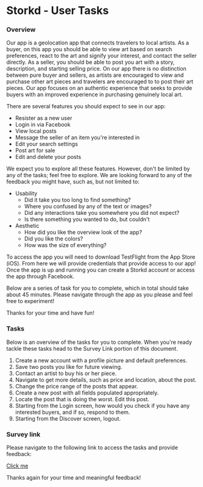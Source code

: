# Storkd - User Tasks

### Overview

Our app is a geolocation app that connects travelers to local artists.  As a buyer, on this app you should be able to view art based on search preferences, react to the art and signify your interest, and contact the seller directly.  As a seller, you should be able to post you art with a story, description, and starting selling price.  On our app there is no distinction between pure buyer and sellers, as artists are encouraged to view and purchase other art pieces and travelers are encouraged to to post their art pieces.  Our app focuses on an authentic experience that seeks to provide buyers with an improved experience in purchasing genuinely local art.

There are several features you should expect to see in our app:
* Resister as a new user
* Login in via Facebook
* View local posts
* Message the seller of an item you're interested in
* Edit your search settings
* Post art for sale
* Edit and delete your posts

We expect you to explore all these features.  However, don't be limited by any of the tasks; feel free to explore.  We are looking forward to any of the feedback you might have, such as, but not limited to:
* Usability
    * Did it take you too long to find something?
    * Where you confused by any of the text or images?
    * Did any interactions take you somewhere you did not expect?
    * Is there something you wanted to do, but couldn't
* Aesthetic
    * How did you like the overview look of the app?
    * Did you like the colors?
    * How was the size of everything?

To access the app you will need to download TestFlight from the App Store (iOS).  From here we will provide credentials that provide access to our app!  Once the app is up and running you can create a Storkd account or access the app through Facebook.

Below are a series of task for you to complete, which in total should take about 45 minutes.   Please navigate through the app as you please and feel free to experiment!

Thanks for your time and have fun!

### Tasks

Below is an overview of the tasks for you to complete.  When you're ready tackle these tasks head to the Survey Link portion of this document.

1. Create a new account with a profile picture and default preferences.  
2. Save two posts you like for future viewing.
3. Contact an artist to buy his or her piece.
4. Navigate to get more details, such as price and location, about the post.
5. Change the price range of the posts that appear.
6. Create a new post with all fields populated appropriately.  
7. Locate the post that is doing the worst. Edit this post.
8. Starting from the Login screen, how would you check if you have any interested buyers, and if so, respond to them.
9. Starting from the Discover screen, logout.

### Survey link

Please navigate to the following link to access the tasks and provide feedback:

[Click me](https://goo.gl/forms/HFdAw2bWNhA2D45I2)

Thanks again for your time and meaningful feedback!
